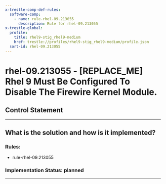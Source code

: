 ```yaml
---
x-trestle-comp-def-rules:
  software-comp:
    - name: rule-rhel-09.213055
      description: Rule for rhel-09.213055
x-trestle-global:
  profile:
    title: rhel9-stig_rhel9-medium
    href: trestle://profiles/rhel9-stig_rhel9-medium/profile.json
  sort-id: rhel-09.213055
---
```


# rhel-09.213055 - \[REPLACE_ME\] Rhel 9 Must Be Configured To Disable The Firewire Kernel Module.

## Control Statement

______________________________________________________________________

## What is the solution and how is it implemented?

<!-- For implementation status enter one of: implemented, partial, planned, alternative, not-applicable -->

<!-- Note that the list of rules under ### Rules: is read-only and changes will not be captured after assembly to JSON -->

<!-- Add control implementation description here for control: rhel-09.213055 -->

### Rules:

  - rule-rhel-09.213055

### Implementation Status: planned

______________________________________________________________________
